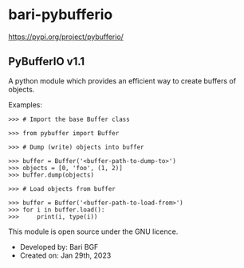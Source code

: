 # bari-pybufferio
https://pypi.org/project/pybufferio/

## PyBufferIO v1.1
A python module which provides an efficient way to create buffers of objects.

Examples:

    >>> # Import the base Buffer class

    >>> from pybuffer import Buffer

    >>> # Dump (write) objects into buffer

    >>> buffer = Buffer('<buffer-path-to-dump-to>')
    >>> objects = [0, 'foo', (1, 2)]
    >>> buffer.dump(objects)

    >>> # Load objects from buffer

    >>> buffer = Buffer('<buffer-path-to-load-from>')
    >>> for i in buffer.load():
    >>>     print(i, type(i))

This module is open source under the GNU licence.
- Developed by: Bari BGF
- Created on: Jan 29th, 2023
